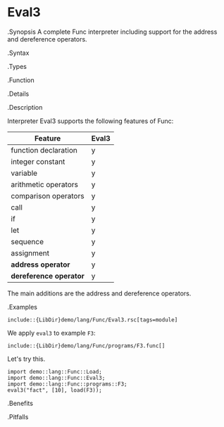 # Eval3

.Synopsis
A complete Func interpreter including support for the address and dereference operators.

.Syntax

.Types

.Function

.Details

.Description

Interpreter Eval3 supports the following features of Func: 


| Feature              | Eval3 |
| --- | --- |
| function declaration | y |
| integer constant     | y |
| variable             | y |
| arithmetic operators | y |
| comparison operators | y |
| call                 | y |
| if                   | y |
| let                  | y |
| sequence             | y |
| assignment           | y |
| __address operator__ | y |
| __dereference operator__ | y |




The main additions are the address and dereference operators.

.Examples
```rascal
include::{LibDir}demo/lang/Func/Eval3.rsc[tags=module]
```

                

We apply `eval3` to example `F3`:
```rascal
include::{LibDir}demo/lang/Func/programs/F3.func[]
```

                
Let's try this.
```rascal-shell
import demo::lang::Func::Load;
import demo::lang::Func::Eval3;
import demo::lang::Func::programs::F3;
eval3("fact", [10], load(F3));
```



.Benefits

.Pitfalls

